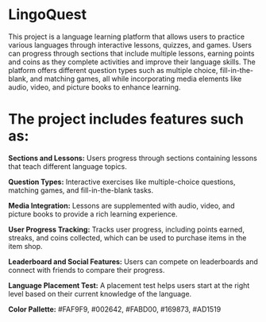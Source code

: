 # LingoQuest
This project is a language learning platform that allows users to practice various languages through interactive lessons, quizzes, and games. Users can progress through sections that include multiple lessons, earning points and coins as they complete activities and improve their language skills. The platform offers different question types such as multiple choice, fill-in-the-blank, and matching games, all while incorporating media elements like audio, video, and picture books to enhance learning.

# The project includes features such as:

**Sections and Lessons:** Users progress through sections containing lessons that teach different language topics.

**Question Types:** Interactive exercises like multiple-choice questions, matching games, and fill-in-the-blank tasks.

**Media Integration:** Lessons are supplemented with audio, video, and picture books to provide a rich learning experience.

**User Progress Tracking:** Tracks user progress, including points earned, streaks, and coins collected, which can be used to purchase items in the item shop.

**Leaderboard and Social Features:** Users can compete on leaderboards and connect with friends to compare their progress.

**Language Placement Test:** A placement test helps users start at the right level based on their current knowledge of the language.

**Color Pallette:** #FAF9F9, #002642, #FABD00, #169873, #AD1519
